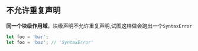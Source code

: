 ## 不允许重复声明
**同一个块级作用域**，块级声明不允许重复声明,试图这样做会跑出一个`SyntaxError`
```js
let foo = 'bar';
let foo = 'baz'; // 'SyntaxError'
```